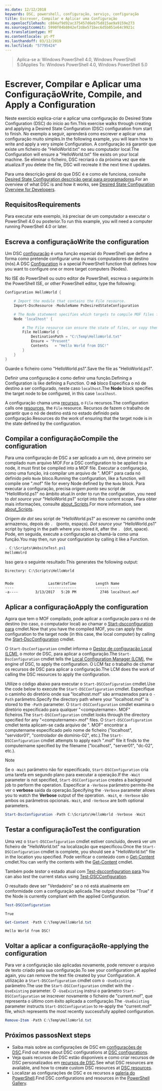 ```yaml
---
ms.date: 12/12/2018
keywords: DSC, powershell, configuração, serviço, configuração
title: Escrever, Compilar e Aplicar uma Configuração
ms.openlocfilehash: c884af9d92ac375457d6eb75d815ae9a9159e273
ms.sourcegitcommit: 5990f04b8042ef2d8e571bec6d5b051e64c9921c
ms.translationtype: MT
ms.contentlocale: pt-PT
ms.lasthandoff: 03/12/2019
ms.locfileid: "57795424"
---
```

> <span data-ttu-id="fe0b4-103">Aplica-se a: Windows PowerShell 4.0, Windows PowerShell 5.0</span><span class="sxs-lookup"><span data-stu-id="fe0b4-103">Applies To: Windows PowerShell 4.0, Windows PowerShell 5.0</span></span>

# <a name="write-compile-and-apply-a-configuration"></a><span data-ttu-id="fe0b4-104">Escrever, Compilar e Aplicar uma Configuração</span><span class="sxs-lookup"><span data-stu-id="fe0b4-104">Write, Compile, and Apply a Configuration</span></span>

<span data-ttu-id="fe0b4-105">Neste exercício explica-criar e aplicar uma configuração do Desired State Configuration (DSC) do início ao fim.</span><span class="sxs-lookup"><span data-stu-id="fe0b4-105">This exercise walks through creating and applying a Desired State Configuration (DSC) configuration from start to finish.</span></span>
<span data-ttu-id="fe0b4-106">No exemplo a seguir, aprenderá como escrever e aplicar uma configuração muito simples.</span><span class="sxs-lookup"><span data-stu-id="fe0b4-106">In the following example, you will learn how to write and apply a very simple Configuration.</span></span> <span data-ttu-id="fe0b4-107">A configuração irá garantir que existe um ficheiro de "HelloWorld.txt" no seu computador local.</span><span class="sxs-lookup"><span data-stu-id="fe0b4-107">The Configuration will ensure a "HelloWorld.txt" file exists on your local machine.</span></span> <span data-ttu-id="fe0b4-108">Se eliminar o ficheiro, DSC recriará o da próxima vez que ele atualiza.</span><span class="sxs-lookup"><span data-stu-id="fe0b4-108">If you delete the file, DSC will recreate it the next time it updates.</span></span>

<span data-ttu-id="fe0b4-109">Para uma descrição geral do que DSC é e como ele funciona, consulte [Desired State Configuration descrição geral para programadores](../overview/overview.md).</span><span class="sxs-lookup"><span data-stu-id="fe0b4-109">For an overview of what DSC is and how it works, see [Desired State Configuration Overview for Developers](../overview/overview.md).</span></span>

## <a name="requirements"></a><span data-ttu-id="fe0b4-110">Requisitos</span><span class="sxs-lookup"><span data-stu-id="fe0b4-110">Requirements</span></span>

<span data-ttu-id="fe0b4-111">Para executar este exemplo, irá precisar de um computador a executar o PowerShell 4.0 ou posterior.</span><span class="sxs-lookup"><span data-stu-id="fe0b4-111">To run this example, you will need a computer running PowerShell 4.0 or later.</span></span>

## <a name="write-the-configuration"></a><span data-ttu-id="fe0b4-112">Escreva a configuração</span><span class="sxs-lookup"><span data-stu-id="fe0b4-112">Write the configuration</span></span>

<span data-ttu-id="fe0b4-113">Um DSC [configuração](configurations.md) é uma função especial do PowerShell que define a forma como pretende configurar uma ou mais computadores de destino (nós).</span><span class="sxs-lookup"><span data-stu-id="fe0b4-113">A DSC [Configuration](configurations.md) is a special PowerShell function that defines how you want to configure one or more target computers (Nodes).</span></span>

<span data-ttu-id="fe0b4-114">No ISE do PowerShell ou outro editor de PowerShell, escreva o seguinte:</span><span class="sxs-lookup"><span data-stu-id="fe0b4-114">In the PowerShell ISE, or other PowerShell editor, type the following:</span></span>

```powershell
Configuration HelloWorld {

    # Import the module that contains the File resource.
    Import-DscResource -ModuleName PsDesiredStateConfiguration

    # The Node statement specifies which targets to compile MOF files for, when this configuration is executed.
    Node 'localhost' {

        # The File resource can ensure the state of files, or copy them from a source to a destination with persistent updates.
        File HelloWorld {
            DestinationPath = "C:\Temp\HelloWorld.txt"
            Ensure = "Present"
            Contents   = "Hello World from DSC!"
        }
    }
}
```

<span data-ttu-id="fe0b4-115">Guarde o ficheiro como "HelloWorld.ps1".</span><span class="sxs-lookup"><span data-stu-id="fe0b4-115">Save the file as "HelloWorld.ps1".</span></span>

<span data-ttu-id="fe0b4-116">Definir uma configuração é como definir uma função.</span><span class="sxs-lookup"><span data-stu-id="fe0b4-116">Defining a Configuration is like defining a Function.</span></span> <span data-ttu-id="fe0b4-117">O **nó** bloco Especifica o nó de destino a ser configurado, neste caso `localhost`.</span><span class="sxs-lookup"><span data-stu-id="fe0b4-117">The **Node** block specifies the target node to be configured, in this case `localhost`.</span></span>

<span data-ttu-id="fe0b4-118">A configuração chama uma [recursos](../resources/resources.md), o `File` recursos.</span><span class="sxs-lookup"><span data-stu-id="fe0b4-118">The configuration calls one [resources](../resources/resources.md), the `File` resource.</span></span> <span data-ttu-id="fe0b4-119">Recursos de fazem o trabalho de garantir que o nó de destino está no estado definido pela configuração.</span><span class="sxs-lookup"><span data-stu-id="fe0b4-119">Resources do the work of ensuring that the target node is in the state defined by the configuration.</span></span>

## <a name="compile-the-configuration"></a><span data-ttu-id="fe0b4-120">Compilar a configuração</span><span class="sxs-lookup"><span data-stu-id="fe0b4-120">Compile the configuration</span></span>

<span data-ttu-id="fe0b4-121">Para uma configuração de DSC a ser aplicado a um nó, deve primeiro ser compilado num arquivo MOF.</span><span class="sxs-lookup"><span data-stu-id="fe0b4-121">For a DSC configuration to be applied to a node, it must first be compiled into a MOF file.</span></span>
<span data-ttu-id="fe0b4-122">Executar a configuração, como uma função, irá compilar um arquivo de ". MOF" para cada nó definido pelo `Node` bloco.</span><span class="sxs-lookup"><span data-stu-id="fe0b4-122">Running the configuration, like a function, will compile one ".mof" file for every Node defined by the `Node` block.</span></span>
<span data-ttu-id="fe0b4-123">Para executar a configuração, precisa *origem ponto* seu script de "HelloWorld.ps1" no âmbito atual.</span><span class="sxs-lookup"><span data-stu-id="fe0b4-123">In order to run the configuration, you need to *dot source* your "HelloWorld.ps1" script into the current scope.</span></span>
<span data-ttu-id="fe0b4-124">Para obter mais informações, consulte [about_Scripts](/powershell/module/microsoft.powershell.core/about/about_scripts?view=powershell-6#script-scope-and-dot-sourcing).</span><span class="sxs-lookup"><span data-stu-id="fe0b4-124">For more information, see [about_Scripts](/powershell/module/microsoft.powershell.core/about/about_scripts?view=powershell-6#script-scope-and-dot-sourcing).</span></span>

<span data-ttu-id="fe0b4-125"><!-- markdownlint-disable MD038 -->
*Origem de dot* seu script de "HelloWorld.ps1" ao escrever no caminho onde armazenou, depois do `. ` (ponto, espaço).</span><span class="sxs-lookup"><span data-stu-id="fe0b4-125"><!-- markdownlint-disable MD038 -->
*Dot source* your "HelloWorld.ps1" script by typing in the path where you stored it, after the `. ` (dot, space).</span></span> <span data-ttu-id="fe0b4-126">Pode, em seguida, execute a configuração ao chamá-la como uma função.</span><span class="sxs-lookup"><span data-stu-id="fe0b4-126">You may then, run your configuration by calling it like a Function.</span></span>
<!-- markdownlint-enable MD038 -->

```powershell
. C:\Scripts\WebsiteTest.ps1
HelloWolrd
```

<span data-ttu-id="fe0b4-127">Isso gera o seguinte resultado:</span><span class="sxs-lookup"><span data-stu-id="fe0b4-127">This generates the following output:</span></span>

```output
Directory: C:\Scripts\HelloWorld


Mode                LastWriteTime         Length Name
----                -------------         ------ ----
-a----        3/13/2017   5:20 PM           2746 localhost.mof
```

## <a name="apply-the-configuration"></a><span data-ttu-id="fe0b4-128">Aplicar a configuração</span><span class="sxs-lookup"><span data-stu-id="fe0b4-128">Apply the configuration</span></span>

<span data-ttu-id="fe0b4-129">Agora que tem o MOF compilado, pode aplicar a configuração para o nó de destino (no caso, o computador local) ao chamar o [Start-dscconfiguration para](/powershell/module/psdesiredstateconfiguration/start-dscconfiguration) cmdlet.</span><span class="sxs-lookup"><span data-stu-id="fe0b4-129">Now that you have the compiled MOF, you can apply the configuration to the target node (in this case, the local computer) by calling the [Start-DscConfiguration](/powershell/module/psdesiredstateconfiguration/start-dscconfiguration) cmdlet.</span></span>

<span data-ttu-id="fe0b4-130">O `Start-DscConfiguration` cmdlet informa o [Gestor de configuração Local (LCM)](../managing-nodes/metaConfig.md), o motor de DSC, para aplicar a configuração.</span><span class="sxs-lookup"><span data-stu-id="fe0b4-130">The `Start-DscConfiguration` cmdlet tells the [Local Configuration Manager (LCM)](../managing-nodes/metaConfig.md), the engine of DSC, to apply the configuration.</span></span>
<span data-ttu-id="fe0b4-131">O LCM faz o trabalho de chamar os recursos de DSC para aplicar a configuração.</span><span class="sxs-lookup"><span data-stu-id="fe0b4-131">The LCM does the work of calling the DSC resources to apply the configuration.</span></span>

<span data-ttu-id="fe0b4-132">Utilize o código abaixo para executar o `Start-DSCConfiguration` cmdlet.</span><span class="sxs-lookup"><span data-stu-id="fe0b4-132">Use the code below to execute the `Start-DSCConfiguration` cmdlet.</span></span> <span data-ttu-id="fe0b4-133">Especifique o caminho do diretório onde sua "localhost.mof" são armazenados para o `-Path` parâmetro.</span><span class="sxs-lookup"><span data-stu-id="fe0b4-133">Specify the directory path where your "localhost.mof" is stored to the `-Path` parameter.</span></span> <span data-ttu-id="fe0b4-134">O `Start-DSCConfiguration` cmdlet examina o diretório especificado para qualquer "\<computername\>. MOF" ficheiros.</span><span class="sxs-lookup"><span data-stu-id="fe0b4-134">The `Start-DSCConfiguration` cmdlet looks through the directory specified for any "\<computername\>.mof" files.</span></span> <span data-ttu-id="fe0b4-135">O `Start-DSCConfiguration` cmdlet tenta aplicam-se cada arquivo de ". MOF" encontrar a computername especificado pelo nome de ficheiro ("localhost", "servidor01", "controlador de domínio-02", etc.).</span><span class="sxs-lookup"><span data-stu-id="fe0b4-135">The `Start-DSCConfiguration` cmdlet attempts to apply each ".mof" file it finds to the computername specified by the filename ("localhost", "server01", "dc-02", etc.).</span></span>

> [!NOTE]
> <span data-ttu-id="fe0b4-136">Se o `-Wait` parâmetro não for especificado, `Start-DSCConfiguration` cria uma tarefa em segundo plano para executar a operação.</span><span class="sxs-lookup"><span data-stu-id="fe0b4-136">If the `-Wait` parameter is not specified, `Start-DSCConfiguration` creates a background job to perform the operation.</span></span> <span data-ttu-id="fe0b4-137">Especificar a `-Verbose` parâmetro permite-lhe ver o **verboso** saída da operação.</span><span class="sxs-lookup"><span data-stu-id="fe0b4-137">Specifying the `-Verbose` parameter allows you to watch the **Verbose** output of the operation.</span></span> <span data-ttu-id="fe0b4-138">`-Wait`, e `-Verbose` são ambos os parâmetros opcionais.</span><span class="sxs-lookup"><span data-stu-id="fe0b4-138">`-Wait`, and `-Verbose` are both optional parameters.</span></span>

```powershell
Start-DscConfiguration -Path C:\Scripts\HelloWorld -Verbose -Wait
```

## <a name="test-the-configuration"></a><span data-ttu-id="fe0b4-139">Testar a configuração</span><span class="sxs-lookup"><span data-stu-id="fe0b4-139">Test the configuration</span></span>

<span data-ttu-id="fe0b4-140">Uma vez o `Start-DSCConfiguration` cmdlet estiver concluído, deverá ver um ficheiro de "HelloWorld.txt" na localização que especificou.</span><span class="sxs-lookup"><span data-stu-id="fe0b4-140">Once the `Start-DSCConfiguration` cmdlet is complete, you should see a "HelloWorld.txt" file in the location you specified.</span></span> <span data-ttu-id="fe0b4-141">Pode verificar o conteúdo com o [Get-Content](/powershell/module/microsoft.powershell.management/get-content) cmdlet.</span><span class="sxs-lookup"><span data-stu-id="fe0b4-141">You can verify the contents with the [Get-Content](/powershell/module/microsoft.powershell.management/get-content) cmdlet.</span></span>

<span data-ttu-id="fe0b4-142">Também pode *testar* o estado atual com [Test-dscconfiguration para](/powershell/module/psdesiredstateconfiguration/Test-DSCConfiguration).</span><span class="sxs-lookup"><span data-stu-id="fe0b4-142">You can also *test* the current status using [Test-DSCConfiguration](/powershell/module/psdesiredstateconfiguration/Test-DSCConfiguration).</span></span>

<span data-ttu-id="fe0b4-143">O resultado deve ser "Verdadeiro" se o nó está atualmente em conformidade com a configuração aplicada.</span><span class="sxs-lookup"><span data-stu-id="fe0b4-143">The output should be "True" if the Node is currently compliant with the applied Configuration.</span></span>

```powershell
Test-DSCConfiguration
```

```output
True
```

```powershell
Get-Content -Path C:\Temp\HelloWorld.txt
```

```output
Hello World from DSC!
```

## <a name="re-applying-the-configuration"></a><span data-ttu-id="fe0b4-144">Voltar a aplicar a configuração</span><span class="sxs-lookup"><span data-stu-id="fe0b4-144">Re-applying the configuration</span></span>

<span data-ttu-id="fe0b4-145">Para ver a configuração são aplicadas novamente, pode remover o arquivo de texto criado pela sua configuração.</span><span class="sxs-lookup"><span data-stu-id="fe0b4-145">To see your configuration get applied again, you can remove the text file created by your Configuration.</span></span> <span data-ttu-id="fe0b4-146">A utilização a `Start-DSCConfiguration` cmdlet com o `-UseExisting` parâmetro.</span><span class="sxs-lookup"><span data-stu-id="fe0b4-146">The use the `Start-DSCConfiguration` cmdlet with the `-UseExisting` parameter.</span></span> <span data-ttu-id="fe0b4-147">O `-UseExisting` instrui o parâmetro `Start-DSCConfiguration` se inscrever novamente o ficheiro de "current.mof", que representa o último com êxito aplicada a configuração.</span><span class="sxs-lookup"><span data-stu-id="fe0b4-147">The `-UseExisting` parameter instructs `Start-DSCConfiguration` to re-apply the "current.mof" file, which represents the most recently successfully applied configuration.</span></span>

```powershell
Remove-Item -Path C:\Temp\HelloWorld.txt
```

## <a name="next-steps"></a><span data-ttu-id="fe0b4-148">Próximos passos</span><span class="sxs-lookup"><span data-stu-id="fe0b4-148">Next steps</span></span>

- <span data-ttu-id="fe0b4-149">Saiba mais sobre as configurações de DSC em [configurações de DSC](configurations.md).</span><span class="sxs-lookup"><span data-stu-id="fe0b4-149">Find out more about DSC configurations at [DSC configurations](configurations.md).</span></span>
- <span data-ttu-id="fe0b4-150">Veja quais recursos de DSC estão disponíveis e como criar recursos de DSC personalizados em [recursos de DSC](../resources/resources.md).</span><span class="sxs-lookup"><span data-stu-id="fe0b4-150">See what DSC resources are available, and how to create custom DSC resources at [DSC resources](../resources/resources.md).</span></span>
- <span data-ttu-id="fe0b4-151">Localizar as configurações de DSC e os recursos a [galeria do PowerShell](https://www.powershellgallery.com/).</span><span class="sxs-lookup"><span data-stu-id="fe0b4-151">Find DSC configurations and resources in the [PowerShell Gallery](https://www.powershellgallery.com/).</span></span>
